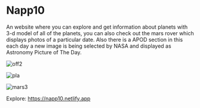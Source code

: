 # Napp10
An website where you can explore and get information about planets with 3-d model of all of the planets, you can also check out the mars rover which displays photos of a particular date. Also there is a APOD section in this each day a new image is being selected by NASA and displayed as Astronomy Picture of The Day.

![off2](https://user-images.githubusercontent.com/78039581/191541477-e358db4d-0e35-4289-a2a3-8bac88080e84.jpg)

![pla](https://user-images.githubusercontent.com/78039581/191541545-d0b0ab5c-d84e-41b0-8947-823fa9efa570.jpg)

![mars3](https://user-images.githubusercontent.com/78039581/191541567-8708727d-4246-4083-b490-36dffbf55d9a.jpg)



Explore: https://napp10.netlify.app

